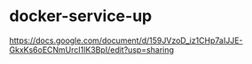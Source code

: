 # docker-service-up


https://docs.google.com/document/d/159JVzoD_iz1CHp7aIJJE-GkxKs6oECNmUrcI1lK3BpI/edit?usp=sharing
